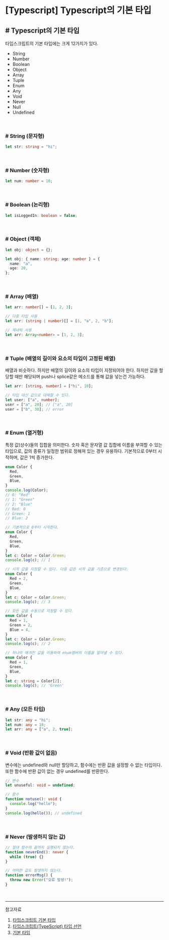 # [Typescript] Typescript의 기본 타입

## # Typescript의 기본 타입

타입스크립트의 기본 타입에는 크게 12가지가 있다.

>

- String
- Number
- Boolean
- Object
- Array
- Tuple
- Enum
- Any
- Void
- Never
- Null
- Undefined

<br>

### # String (문자형)

```typescript
let str: string = "hi";
```

<br>

### # Number (숫자형)

```typescript
let num: number = 10;
```

<br>

### # Boolean (논리형)

```typescript
let isLoggedIn: boolean = false;
```

<br>

### # Object (객체)

```typescript
let obj: object = {};

let obj: { name: string; age: number } = {
  name: "a",
  age: 20,
};
```

<br>

### # Array (배열)

```typescript
let arr: number[] = [1, 2, 3];

// 다중 타입 사용
let arr: (string | number)[] = [1, "a", 2, "b"];

// 제네릭 사용
let arr: Array<number> = [1, 2, 3];
```

<br>

### # Tuple (배열의 길이와 요소의 타입이 고정된 배열)

배열과 비슷하다. 하지만 배열의 길이와 요소의 타입이 지정되어야 한다.
하지만 값을 할당할 때만 해당되며 push나 splice같은 메소드를 통해 값을 넣는건 가능하다.

```typescript
let arr: [string, number] = ["hi", 10];

// 타입 대신 값으로 대체할 수 있다.
let user: ["a", number];
user = ["a", 20]; // ["a", 20]
user = ["b", 30]; // error
```

<br>

### # Enum (열거형)

특정 값(상수)들의 집합을 의미한다.
숫자 혹은 문자열 값 집합에 이름을 부여할 수 있는 타입으로, 값의 종류가 일정한 범위로 정해져 있는 경우 유용하다.
기본적으로 0부터 시작하며, 값은 1씩 증가한다.

```typescript
enum Color {
  Red,
  Green,
  Blue,
}
console.log(Color);
// 0: "Red"
// 1: "Green"
// 2: "Blue"
// Red: 0
// Green: 1
// Blue: 2

// 기본적으로 0부터 시작한다.
enum Color {
  Red,
  Green,
  Blue,
}
let c: Color = Color.Green;
console.log(c); // 1

// 시작 값을 지정할 수 있다. 다음 값은 시작 값을 기준으로 변경된다.
enum Color {
  Red = 2,
  Green,
  Blue,
}
let c: Color = Color.Green;
console.log(c); // 3

// 모든 값을 수동으로 지정할 수 있다.
enum Color {
  Red = 1,
  Green = 2,
  Blue = 4,
}
let c: Color = Color.Green;
console.log(c); // 2

// 하나의 매겨진 값을 이용하여 enum멤버의 이름을 알아낼 수 있다.
enum Color {
  Red = 1,
  Green,
  Blue,
}
let c: string = Color[2];
console.log(c); // 'Green'
```

<br>

### # Any (모든 타입)

```typescript
let str: any = "hi";
let num: any = 10;
let arr: any = ["a", 2, true];
```

<br>

### # Void (반환 값이 없음)

변수에는 undefined와 null만 할당하고, 함수에는 반환 값을 설정할 수 없는 타입이다.
또한 함수에 반환 값이 없는 경우 undefined를 반환한다.

```typescript
// 변수
let unuseful: void = undefined;

// 함수
function notuse(): void {
  console.log("hello");
}
console.log(hello()); // undefined
```

<br>

### # Never (발생하지 않는 값)

```typescript
// 절대 함수의 끝까지 실행되지 않는다.
function neverEnd(): never {
  while (true) {}
}

// 어떠한 값도 발생하지 않는다.
function errorMsg() {
  throw new Error("오류 발생!");
}
```

<br>

---

참고자료

1. <a href="https://joshua1988.github.io/ts/guide/basic-types.html" target='_blank'>타입스크립트 기본 타입</a>
2. <a href="https://velog.io/@recordboy/%ED%83%80%EC%9E%85%EC%8A%A4%ED%81%AC%EB%A6%BD%ED%8A%B8TypeScript-%ED%83%80%EC%9E%85-%EC%84%A0%EC%96%B8" target='_blank'>타입스크립트(TypeScript) 타입 선언</a>
3. <a href="https://typescript-kr.github.io/pages/basic-types.html" target='_blank'>기본 타입</a>
